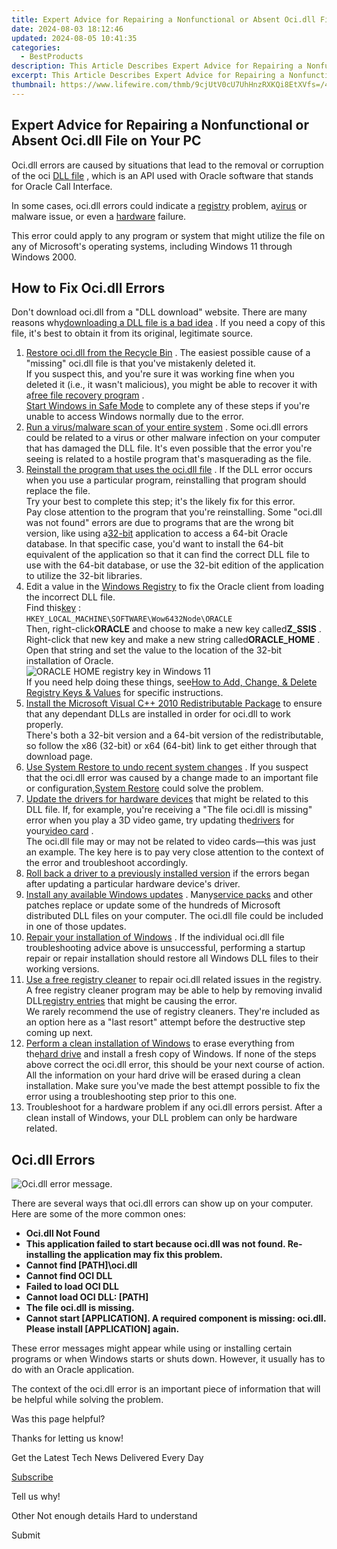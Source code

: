 ```yaml
---
title: Expert Advice for Repairing a Nonfunctional or Absent Oci.dll File on Your PC
date: 2024-08-03 18:12:46
updated: 2024-08-05 10:41:35
categories:
  - BestProducts
description: This Article Describes Expert Advice for Repairing a Nonfunctional or Absent Oci.dll File on Your PC
excerpt: This Article Describes Expert Advice for Repairing a Nonfunctional or Absent Oci.dll File on Your PC
thumbnail: https://www.lifewire.com/thmb/9cjUtV0cU7UhHnzRXKQi8EtXVfs=/400x300/filters:no_upscale():max_bytes(150000):strip_icc():format(webp)/oci-dll-error-59b16772845b340010ea6db6.PNG
---
```


## Expert Advice for Repairing a Nonfunctional or Absent Oci.dll File on Your PC
 Oci.dll errors are caused by situations that lead to the removal or corruption of the ​oci [DLL file](https://www.lifewire.com/what-is-a-dll-file-2625852) , which is an API used with Oracle software that stands for Oracle Call Interface.

 In some cases, oci.dll errors could indicate a [registry](https://www.lifewire.com/windows-registry-2625992) problem, a[virus](https://www.lifewire.com/what-is-a-computer-virus-4799053) or malware issue, or even a [hardware](https://www.lifewire.com/computer-hardware-2625895) failure.

 This error could apply to any program or system that might utilize the file on any of Microsoft's operating systems, including Windows 11 through Windows 2000.

## How to Fix Oci.dll Errors

 Don't download oci.dll from a "DLL download" website. There are many reasons why[downloading a DLL file is a bad idea](https://www.lifewire.com/important-reasons-not-to-download-dll-files-2624455) . If you need a copy of this file, it's best to obtain it from its original, legitimate source.

1. [Restore oci.dll from the Recycle Bin](https://www.lifewire.com/how-to-restore-deleted-files-from-the-recycle-bin-2624515) . The easiest possible cause of a "missing" oci.dll file is that you've mistakenly deleted it.  
 If you suspect this, and you're sure it was working fine when you deleted it (i.e., it wasn't malicious), you might be able to recover it with a[free file recovery program](https://www.lifewire.com/free-data-recovery-software-tools-2622893) .  
[Start Windows in Safe Mode](https://www.lifewire.com/how-do-i-start-windows-in-safe-mode-2624480) to complete any of these steps if you're unable to access Windows normally due to the error.
2. [Run a virus/malware scan of your entire system](https://www.lifewire.com/properly-scan-your-computer-for-viruses-and-other-malware-2624526) . Some oci.dll errors could be related to a virus or other malware infection on your computer that has damaged the DLL file. It's even possible that the error you're seeing is related to a hostile program that's masquerading as the file.
3. [Reinstall the program that uses the oci.dll file](https://www.lifewire.com/what-is-the-proper-way-to-reinstall-a-software-program-2624478) . If the DLL error occurs when you use a particular program, reinstalling that program should replace the file.  
 Try your best to complete this step; it's the likely fix for this error.  
 Pay close attention to the program that you're reinstalling. Some "oci.dll was not found" errors are due to programs that are the wrong bit version, like using a[32-bit](https://www.lifewire.com/32-bit-64-bit-2624554) application to access a 64-bit Oracle database. In that specific case, you'd want to install the 64-bit equivalent of the application so that it can find the correct DLL file to use with the 64-bit database, or use the 32-bit edition of the application to utilize the 32-bit libraries.
4. Edit a value in the [Windows Registry](https://www.lifewire.com/windows-registry-2625992) to fix the Oracle client from loading the incorrect DLL file.  
 Find this[key](https://www.lifewire.com/what-is-a-registry-key-2625999) :  
 `HKEY_LOCAL_MACHINE\SOFTWARE\Wow6432Node\ORACLE`  
 Then, right-click**ORACLE** and choose to make a new key called**Z\_SSIS** . Right-click that new key and make a new string called**ORACLE\_HOME** . Open that string and set the value to the location of the 32-bit installation of Oracle.  
![ORACLE HOME registry key in Windows 11](https://www.lifewire.com/thmb/-kpKKcL2kSwNTwt1PBySb_ZnOQ0=/1500x0/filters:no_upscale():max_bytes(150000):strip_icc():format(webp)/registry-editor-oracle-70f5cb15c5c04b8c92729cd2304e7940.png)  
 If you need help doing these things, see[How to Add, Change, & Delete Registry Keys & Values](https://www.lifewire.com/how-to-add-change-delete-registry-keys-values-2625145) for specific instructions.
5. [Install the Microsoft Visual C++ 2010 Redistributable Package](https://www.microsoft.com/en-us/download/details.aspx?id=26999) to ensure that any dependant DLLs are installed in order for oci.dll to work properly.  
 There's both a 32-bit version and a 64-bit version of the redistributable, so follow the x86 (32-bit) or x64 (64-bit) link to get either through that download page.
6. [Use System Restore to undo recent system changes](https://www.lifewire.com/how-to-use-system-restore-in-windows-2626131) . If you suspect that the oci.dll error was caused by a change made to an important file or configuration,[System Restore](https://www.lifewire.com/what-is-system-restore-2626022) could solve the problem.
7. [Update the drivers for hardware devices](https://www.lifewire.com/how-to-update-drivers-in-windows-2619214) that might be related to this DLL file. If, for example, you're receiving a "The file oci.dll is missing" error when you play a 3D video game, try updating the[drivers](https://www.lifewire.com/what-is-a-device-driver-2625796) for your[video card](https://www.lifewire.com/what-is-a-video-card-2618161) .  
 The oci.dll file may or may not be related to video cards—this was just an example. The key here is to pay very close attention to the context of the error and troubleshoot accordingly.
8. [Roll back a driver to a previously installed version](https://www.lifewire.com/how-to-roll-back-a-driver-in-windows-2619217) if the errors began after updating a particular hardware device's driver.
9. [Install any available Windows updates](https://www.lifewire.com/how-to-check-for-install-windows-updates-2624596) . Many[service packs](https://www.lifewire.com/what-is-a-service-pack-2626010) and other patches replace or update some of the hundreds of Microsoft distributed DLL files on your computer. The oci.dll file could be included in one of those updates.
10. [Repair your installation of Windows](https://www.lifewire.com/how-do-i-automatically-repair-windows-problems-2624907) . If the individual oci.dll file troubleshooting advice above is unsuccessful, performing a startup repair or repair installation should restore all Windows DLL files to their working versions.
11. [Use a free registry cleaner](https://www.lifewire.com/free-registry-cleaners-2626176) to repair oci.dll related issues in the registry. A free registry cleaner program may be able to help by removing invalid DLL[registry entries](https://www.lifewire.com/what-is-a-registry-key-2625999) that might be causing the error.  
 We rarely recommend the use of registry cleaners. They're included as an option here as a "last resort" attempt before the destructive step coming up next.
12. [Perform a clean installation of Windows](https://www.lifewire.com/how-to-clean-install-windows-2624904) to erase everything from the[hard drive](https://www.lifewire.com/what-is-a-hard-disk-drive-2618152) and install a fresh copy of Windows. If none of the steps above correct the oci.dll error, this should be your next course of action.  
 All the information on your hard drive will be erased during a clean installation. Make sure you've made the best attempt possible to fix the error using a troubleshooting step prior to this one.
13. Troubleshoot for a hardware problem if any oci.dll errors persist. After a clean install of Windows, your DLL problem can only be hardware related.

## Oci.dll Errors

![Oci.dll error message.](https://www.lifewire.com/thmb/w3muqGL9514vh-WZhQ-4MseY8k4=/1500x0/filters:no_upscale():max_bytes(150000):strip_icc():format(webp)/oci-dll-error-59b16772845b340010ea6db6.PNG)

 There are several ways that oci.dll errors can show up on your computer. Here are some of the more common ones:

* **Oci.dll Not Found**
* **This application failed to start because oci.dll was not found. Re-installing the application may fix this problem.**
* **Cannot find \[PATH\]\\oci.dll**
* **Cannot find OCI DLL**
* **Failed to load OCI DLL**
* **Cannot load OCI DLL: \[PATH\]**
* **The file oci.dll is missing.**
* **Cannot start \[APPLICATION\]. A required component is missing: oci.dll. Please install \[APPLICATION\] again.**

 These error messages might appear while using or installing certain programs or when Windows starts or shuts down. However, it usually has to do with an Oracle application.

 The context of the oci.dll error is an important piece of information that will be helpful while solving the problem.

Was this page helpful?

Thanks for letting us know!

 Get the Latest Tech News Delivered Every Day

[Subscribe](https://www.lifewire.com/#)

Tell us why!

 Other  Not enough details  Hard to understand

 Submit

<ins class="adsbygoogle"
     style="display:block"
     data-ad-format="autorelaxed"
     data-ad-client="ca-pub-7571918770474297"
     data-ad-slot="1223367746"></ins>



<ins class="adsbygoogle"
     style="display:block"
     data-ad-client="ca-pub-7571918770474297"
     data-ad-slot="8358498916"
     data-ad-format="auto"
     data-full-width-responsive="true"></ins>
